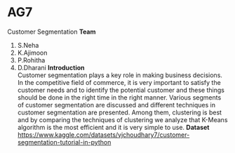 # AG7
Customer Segmentation 
**Team**<br />
1. S.Neha
2. K.Ajimoon
3. P.Rohitha
4. D.Dharani
**Introduction**<br />
Customer segmentation plays a key role in making business decisions. In the competitive field of commerce, it is very important to satisfy the customer needs and to identify the potential customer and these things should be done in the right time in the right manner. Various segments of customer segmentation are discussed and different techniques in customer segmentation are presented. Among them, clustering is best and by comparing the techniques of clustering we analyze that K-Means algorithm is the most efficient and it is very simple to use.
**Dataset**<br />
https://www.kaggle.com/datasets/vjchoudhary7/customer-segmentation-tutorial-in-python

